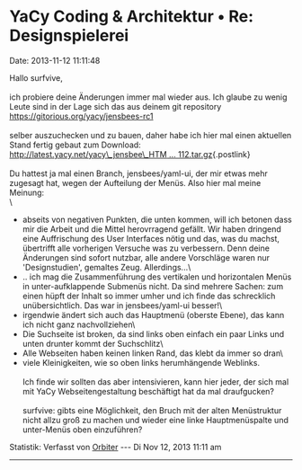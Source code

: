 YaCy Coding & Architektur • Re: Designspielerei
===============================================

Date: 2013-11-12 11:11:48

Hallo surfvive,\
\
ich probiere deine Änderungen immer mal wieder aus. Ich glaube zu wenig
Leute sind in der Lage sich das aus deinem git repository\
<https://gitorious.org/yacy/jensbees-rc1>\
\
selber auszuchecken und zu bauen, daher habe ich hier mal einen
aktuellen Stand fertig gebaut zum Download:\
[http://latest.yacy.net/yacy\_jensbee\_HTM \...
112.tar.gz](http://latest.yacy.net/yacy_jensbee_HTML5-ui_20131112.tar.gz){.postlink}\
\
Du hattest ja mal einen Branch, jensbees/yaml-ui, der mir etwas mehr
zugesagt hat, wegen der Aufteilung der Menüs. Also hier mal meine
Meinung:\
\
- abseits von negativen Punkten, die unten kommen, will ich betonen dass
mir die Arbeit und die Mittel herovrragend gefällt. Wir haben dringend
eine Auffrischung des User Interfaces nötig und das, was du machst,
übertrifft alle vorherigen Versuche was zu verbessern. Denn deine
Änderungen sind sofort nutzbar, alle andere Vorschläge waren nur
\'Designstudien\', gemaltes Zeug. Allerdings\...\
- .. ich mag die Zusammenführung des vertikalen und horizontalen Menüs
in unter-aufklappende Submenüs nicht. Da sind mehrere Sachen: zum einen
hüpft der Inhalt so immer umher und ich finde das schrecklich
unübersichtlich. Das war in jensbees/yaml-ui besser!\
- irgendwie ändert sich auch das Hauptmenü (oberste Ebene), das kann ich
nicht ganz nachvollziehen\
- Die Suchseite ist broken, da sind links oben einfach ein paar Links
und unten drunter kommt der Suchschlitz\
- Alle Webseiten haben keinen linken Rand, das klebt da immer so dran\
- viele Kleinigkeiten, wie so oben links herumhängende Weblinks.\
\
Ich finde wir sollten das aber intensivieren, kann hier jeder, der sich
mal mit YaCy Webseitengestaltung beschäftigt hat da mal draufgucken?\
\
surfvive: gibts eine Möglichkeit, den Bruch mit der alten Menüstruktur
nicht allzu groß zu machen und wieder eine linke Hauptmenüspalte und
unter-Menüs oben einzuführen?

Statistik: Verfasst von
[Orbiter](http://forum.yacy-websuche.de/memberlist.php?mode=viewprofile&u=2)
--- Di Nov 12, 2013 11:11 am

------------------------------------------------------------------------
